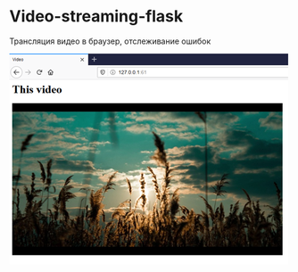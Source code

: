 # Video-streaming-flask
Трансляция видео в браузер, отслеживание ошибок

![Иллюстрация к проекту](https://github.com/HtwwtH/Video-streaming-flask/blob/master/README/screen.PNG)
